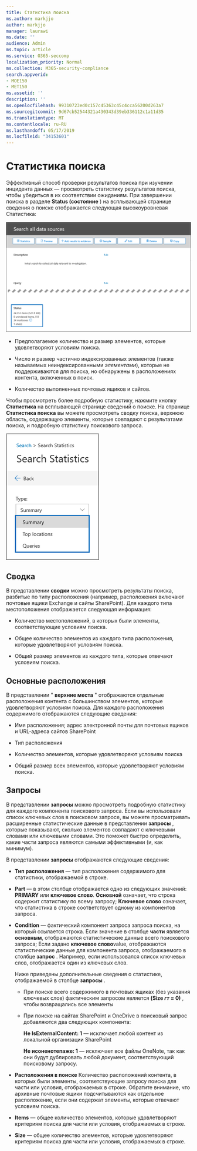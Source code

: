 ```yaml
---
title: Статистика поиска
ms.author: markjjo
author: markjjo
manager: laurawi
ms.date: ''
audience: Admin
ms.topic: article
ms.service: O365-seccomp
localization_priority: Normal
ms.collection: M365-security-compliance
search.appverid:
- MOE150
- MET150
ms.assetid: ''
description: ''
ms.openlocfilehash: 99310723ed0c157c45363c45c4cca56200d263a7
ms.sourcegitcommit: 9d67cb52544321a430343d39eb336112c1a11d35
ms.translationtype: MT
ms.contentlocale: ru-RU
ms.lasthandoff: 05/17/2019
ms.locfileid: "34153601"
---
```

# <a name="search-statistics"></a>Статистика поиска

Эффективный способ проверки результатов поиска при изучении инцидента данных — просмотреть статистику результатов поиска, чтобы убедиться в их соответствии ожиданиям. При завершении поиска в разделе **Status (состояние** ) на всплывающей странице сведения о поиске отображается следующая высокоуровневая Статистика:

![Всплывающая страница "Поиск сведений о поиске" статисикс](../media/SearchDetailsFlyout.png)

- Предполагаемое количество и размер элементов, которые удовлетворяют условиям поиска.

- Число и размер частично индексированных элементов (также называемых неиндексированными *элементами*), которые не поддерживаются для поиска, но обнаружены в расположениях контента, включенных в поиск.

- Количество выполненных почтовых ящиков и сайтов.

Чтобы просмотреть более подробную статистику, нажмите кнопку **Статистика** на всплывающей странице сведений о поиске. На странице **Статистика поиска** вы можете просмотреть сводку поиска, верхнюю область, содержащую элементы, которые совпадают с результатами поиска, и подробную статистику поискового запроса.

![Раскрывающийся список статистики поиска](../media/SearchStatisticsDropDownList.png)

## <a name="summary"></a>Сводка

В представлении **сводки** можно просмотреть результаты поиска, разбитые по типу расположения (например, расположения включают почтовые ящики Exchange и сайты SharePoint). Для каждого типа местоположения отображается следующая информация:

- Количество местоположений, в которых были элементы, соответствующие условиям поиска.

- Общее количество элементов из каждого типа расположения, которые удовлетворяют условиям поиска.

- Общий размер элементов из каждого типа, которые отвечают условиям поиска.

## <a name="top-locations"></a>Основные расположения

В представлении " **верхние места** " отображаются отдельные расположения контента с большинством элементов, которые удовлетворяют условиям поиска. Для каждого расположения содержимого отображаются следующие сведения:

- Имя расположения; адрес электронной почты для почтовых ящиков и URL-адреса сайтов SharePoint

- Тип расположения

- Количество элементов, которые удовлетворяют условиям поиска

- Общий размер всех элементов, которые удовлетворяют условиям поиска.

## <a name="queries"></a>Запросы

В представлении **запросы** можно просмотреть подробную статистику для каждого компонента поискового запроса. Если вы использовали список ключевых слов в поисковом запросе, вы можете просматривать расширенные статистические данные в представлении **запросы** , которые показывают, сколько элементов совпадают с ключевыми словами или ключевыми словами. Это поможет быстро определить, какие части запроса являются самыми эффективными (и, как минимум). 

В представлении **запросы** отображаются следующие сведения:

 - **Тип расположения** — тип расположения содержимого для статистики, отображаемой в строке.

- **Part** — в этом столбце отображается одно из следующих значений: **PRIMARY** или **ключевое слово**. **Основной** означает, что строка содержит статистику по всему запросу; **Ключевое слово** означает, что статистика в строке соответствует одному из компонентов запроса.

- **Condition** — фактический компонент запроса запроса поиска, на который ссылается строка. Если значение в столбце **части** является **основным**, отображаются статистические данные всего поискового запроса; Если задано **ключевое слово**value, отображаются статистические данные для компонента запроса, отображаемого в столбце **запрос** . Например, если использовался список ключевых слов, отображается один из ключевых слов.

  Ниже приведены дополнительные сведения о статистике, отображаемой в столбце **запросы** .
  
  - При поиске всего содержимого в почтовых ящиках (без указания ключевых слов) фактическим запросом является **(Size _гт_ = 0)** , чтобы возвращались все элементы
  
  - При поиске на сайтах SharePoint и OneDrive в поисковый запрос добавляются два следующих компонента:
    
    **Не IsExternalContent: 1** — исключает любой контент из локальной организации SharePoint
    
    **Не исоненотепаже: 1** — исключает все файлы OneNote, так как они будут дублировать любой документ, соответствующий поисковому запросу.

- **Расположения в поиске** Количество расположений контента, в которых были элементы, соответствующие запросу поиска для части или условия, отображаемых в строке. Обратите внимание, что архивные почтовые ящики подсчитываются как отдельное расположение, если они содержат элементы, которые отвечают условиям поиска.

- **Items** — общее количество элементов, которые удовлетворяют критериям поиска для части или условия, отображаемых в строке.

- **Size** — общее количество элементов, которые удовлетворяют критериям поиска для части или условия, отображаемых в строке.